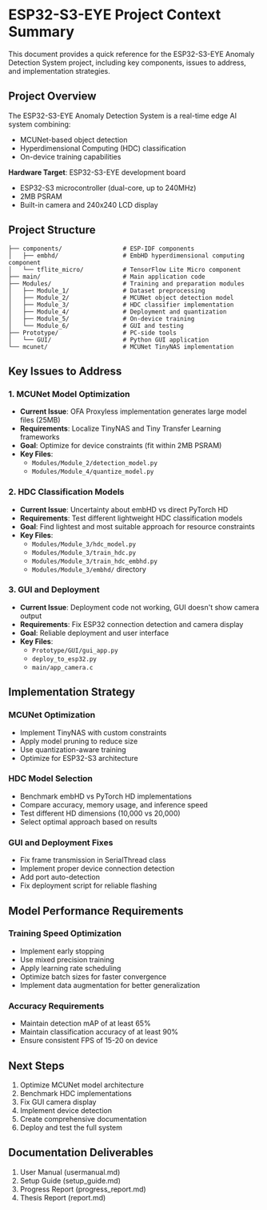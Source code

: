 # ESP32-S3-EYE Project Context Summary

This document provides a quick reference for the ESP32-S3-EYE Anomaly Detection System project, including key components, issues to address, and implementation strategies.

## Project Overview

The ESP32-S3-EYE Anomaly Detection System is a real-time edge AI system combining:
- MCUNet-based object detection
- Hyperdimensional Computing (HDC) classification
- On-device training capabilities

**Hardware Target**: ESP32-S3-EYE development board
- ESP32-S3 microcontroller (dual-core, up to 240MHz)
- 2MB PSRAM
- Built-in camera and 240x240 LCD display

## Project Structure

```
├── components/                 # ESP-IDF components
│   ├── embhd/                  # EmbHD hyperdimensional computing component
│   └── tflite_micro/           # TensorFlow Lite Micro component
├── main/                       # Main application code
├── Modules/                    # Training and preparation modules
│   ├── Module_1/               # Dataset preprocessing
│   ├── Module_2/               # MCUNet object detection model
│   ├── Module_3/               # HDC classifier implementation
│   ├── Module_4/               # Deployment and quantization
│   ├── Module_5/               # On-device training
│   └── Module_6/               # GUI and testing
├── Prototype/                  # PC-side tools
│   └── GUI/                    # Python GUI application
└── mcunet/                     # MCUNet TinyNAS implementation
```

## Key Issues to Address

### 1. MCUNet Model Optimization
- **Current Issue**: OFA Proxyless implementation generates large model files (25MB)
- **Requirements**: Localize TinyNAS and Tiny Transfer Learning frameworks
- **Goal**: Optimize for device constraints (fit within 2MB PSRAM)
- **Key Files**:
  - `Modules/Module_2/detection_model.py`
  - `Modules/Module_4/quantize_model.py`

### 2. HDC Classification Models
- **Current Issue**: Uncertainty about embHD vs direct PyTorch HD
- **Requirements**: Test different lightweight HDC classification models
- **Goal**: Find lightest and most suitable approach for resource constraints
- **Key Files**:
  - `Modules/Module_3/hdc_model.py`
  - `Modules/Module_3/train_hdc.py`
  - `Modules/Module_3/train_hdc_embhd.py`
  - `Modules/Module_3/embhd/` directory

### 3. GUI and Deployment
- **Current Issue**: Deployment code not working, GUI doesn't show camera output
- **Requirements**: Fix ESP32 connection detection and camera display
- **Goal**: Reliable deployment and user interface
- **Key Files**:
  - `Prototype/GUI/gui_app.py`
  - `deploy_to_esp32.py`
  - `main/app_camera.c`

## Implementation Strategy

### MCUNet Optimization
- Implement TinyNAS with custom constraints
- Apply model pruning to reduce size
- Use quantization-aware training
- Optimize for ESP32-S3 architecture

### HDC Model Selection
- Benchmark embHD vs PyTorch HD implementations
- Compare accuracy, memory usage, and inference speed
- Test different HD dimensions (10,000 vs 20,000)
- Select optimal approach based on results

### GUI and Deployment Fixes
- Fix frame transmission in SerialThread class
- Implement proper device connection detection
- Add port auto-detection
- Fix deployment script for reliable flashing

## Model Performance Requirements

### Training Speed Optimization
- Implement early stopping
- Use mixed precision training
- Apply learning rate scheduling
- Optimize batch sizes for faster convergence
- Implement data augmentation for better generalization

### Accuracy Requirements
- Maintain detection mAP of at least 65%
- Maintain classification accuracy of at least 90%
- Ensure consistent FPS of 15-20 on device

## Next Steps

1. Optimize MCUNet model architecture
2. Benchmark HDC implementations
3. Fix GUI camera display
4. Implement device detection
5. Create comprehensive documentation
6. Deploy and test the full system

## Documentation Deliverables

1. User Manual (usermanual.md)
2. Setup Guide (setup_guide.md)
3. Progress Report (progress_report.md)
4. Thesis Report (report.md)
